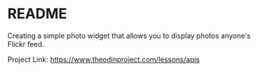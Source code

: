 # README

Creating a simple photo widget that allows you to display photos anyone's Flickr feed.

Project Link: https://www.theodinproject.com/lessons/apis
